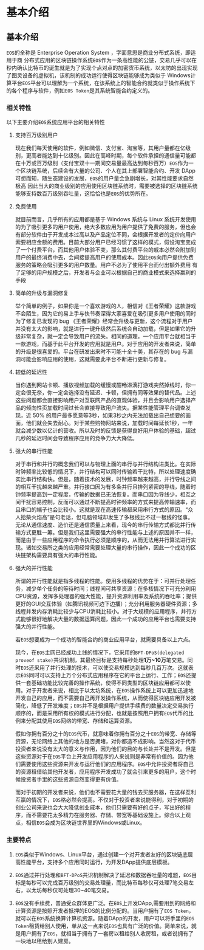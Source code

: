 # 基本介绍

## 基本介绍

`EOS`的全称是 Enterprise Operation System ，字面意思是商业分布式系统，即适用于商 分布式应用的区块链操作系统`EOS`作为一条高性能的公链，交易几乎可以在秒内确认比特币的诞生就是为了实现个点对点的加密货币系统，以太坊的出现实现了图灵设备的虚拟机，该机制的成功运行使得区块链能够成为类似于 Windows计算平台`EOS`平台可以理解为一个系统，在该系统上的智能合约就类似于操作系统下的各个程序与软件，例如`EOS Token`是其系统智能合约定义的。

### 相关特性

以下主要介绍`EOS`系统应用平台的相关特性

1. 支持百万级别用户

   现在我们每天使用的软件，例如微信、支付宝、淘宝等，其用户量都在亿级别，更高者能达到十亿级别。因此在高峰时期，每个软件承担的通信量可能都在十万或百万级别（支付宝双十一期间交易量最高达到每秒百万）`EOS`作为一个区块链系统，后续会有大量的公司、个人在其上部署智能合约、开发 DApp 可想而知，随生态建设的发展，`EOS`的用户量会急剧增长，对其性能要求自然 极高 因此当大的商业级别的应用使用区块链系统时，需要被选择的区块链系统能够支持数百万级别吞吐量，这恰恰也是`EOS`的优势所在。

2. 免费使用

   就目前而言，几乎所有的应用都是基于 Windows 系统与 Linux 系统开发使用的为了吸引更多的用户使用，绝大多数应用为用户提供了免费的服务，但也会有部分软件由于开发成本过高以及产品定位不同，会根据开发者的定价向用户索要相应金额的费用。目前大部分用户已经习惯了这样的模式，假设淘宝变成了一个付费平台，而其他用户体验不变，那么其付费平台的戚本必然会附加到用户的最终消费中去，会间接提高用户的使用成本。因此`EOS`向用户提供免费服务的策略会吸引更多的用户数量。用户不必为了使用平台而付出额外费用 有了足够的用户规模之后，开发者与企业可以根据自己的商业模式来选择赢利的手段

3. 简单的升级与漏洞修复

   举个简单的例子，如果你是一个喜欢游戏的人，相信对《王者荣耀》这款游戏不会陌生，因为它的易上手与快节奏深得大家喜爱在吸引更多用户使用的同时为了修复已发现的 bug 《王者荣耀》经常会升级与更新，这个流程对于用户并没有太大的影响，就是进行一键升级然后系统会自动加载，但是如果它的升级非常复杂，就一定会导致用户的流失。相同的道理，一个应用平台就相当于一款游戏，而基于此平台开发的应用就是用户。对于应用的开发者来说，简单的升级是很喜爱的。平台在研发出来时不可能十全十美，其存在的 bug 与漏洞可能会影响应用的使用，这就需要此平台不断进行更新与修复。

4. 较低的延迟性

   当你遇到网站卡顿、播放视频加载的缓慢或酣畅淋漓打游戏突然掉线时，你一定会很无奈，你一定会选择没有延迟、卡顿，但拥有同等效果的替代品。上述这些问题都会直接影响用户对互联网产品的直观体验，并且会影响用户选择产品的倾向性页加载时间过长会直接导致用户流失。据某性能管理平台调查发现，近 50% 的用户最多愿意等3秒，如果3秒之内无法加载出自己想要的画面，他们就会失去耐心。对于某些购物网站来说，加载时间每延长1秒，一年就会减少数以亿计的营收。所以及时的反馈是获得良好用户体验的基础，超过几秒的延迟时间会导致程序应用的竞争力大大降低。

5. 强大的串行性能

   对于串行和并行的概念我们可以与物理上面的串行与并行结构进类比。在实际时钟频率比较低的情况下，并行结构可以同时传输若干比特，所以处理速度确实比串行结构快。但是，随着技术的发展，时钟频率越来越高，并行导线之间的相互干扰越来越严重。并行接口因为有多条并行且排列紧密的导线，随着时钟频率提高到一定程度，传输的数据已无法恢复。而串口因为导线少，相互之间干扰容易控制，反而可以通过不断提高时钟频率的方式来提高传输速率，而且串口的端子也会比较小。这就是现在高速传输都采用串行方式的原因。“众人拾柴火焰高”是句老话，但电脑领域却发生了多根线比不过一根线的怪事。无论从通信速度、造价还是通信质量上来看，现今的串行传输方式都比并行传输方式更胜一筹。但是我们这里需要强大的串行性能与上述的原因并不一样，而是由于一些应用程序的命令执行必须是顺序的，从而无法用并行算法进行实现。诸如交易所之类的应用经常需要处理大量的串行操作，因此一个成功的区块链架构需要具有强大的串行性能。

6. 强大的并行性能

   所谓的并行性能就是指多线程的性能。使用多线程的优势在于：可并行处理任务，减少单个任务的等待时间；线程间可共享资源；在多核情况下可充分利用CPU资源，发挥多处理器的强大性能，提升资源利用率及系统的吞吐率；提供更好的GUI交互体验（如腾讯视频可边下边播）；充分利用服务器硬件资源；多线程并发内存消耗比较少与CPU消耗比较小。对于大规模的应用程序，并行方式能够很好地解决大量的数据运算问题，因此一个成功的应用平台也需要支持强大的并行性能。

   若`EOS`想要成为一个成功的智能合约的商业应用平台，就需要具备以上六点。

   现今，在`EOS`主网已经成功上线的情况下，它采用的`BFT-DPoS(delegated proveof stake)`共识机制，其最终目标是支持每秒处理**1万~10万**笔交易。同时`EOS`还采用了并行处理的技术，可以使交易规模达到每秒几百万次。这就表示`EOS`同时可以支持上万个分布式应用程序在它的平台上运行、工作；`EOS`还提供一套基础功能比较完善的操作系统，使得不同类型的区块链应用都可以使用。对于开发者来说，相比于以太坊系统，在`EOS`操作系统上可以更加迅速地开发自己的应用，而不需要自己再开发操作系统，从而使得区块链应用开发被简化，降低了开发难度；`EOS`并不是根据用户提供手续费的数量决定交易执行顺序的，而是采用所有权的模式进行分配，也就是按照用户拥有`EOS`代币的比例来分配其使用`EOS`网络的带宽、存储和运算资源。

   假如你拥有百分之十的`EOS`代币，就意味着你拥有百分之十`EOS`的带宽、存储等资源，无论网络上其他的地方是否拥堵，对你都造不成影响。当然这对于代币投资者来说没有太大的意义与作用，因为他们的目的与长处并不是开发。但是这些资源对于在`EOS`平台上开发应用程序的人来说则是非常有价值的。因为他们需要使用这些资源来开发与运行他们的应用程序。`EOS`中允许投资者将自己的资源租借给其他开发者，应用程序开发成功了就会引来更多的用户，这个时候投资者手里的这些资源自然变得更有价值。

   而对于初期的开发者来说，他们也不需要花大量的钱去买服务器，在这样互利互赢的情况下，`EOS`格必然会提高。不仅对于投资者来说能得利，对于初期的创业公司来说也会大大降低创业戚本，他们只需要有好的点子，写出好的程序，而不需要花太多精力在服务器、存储、带宽等基础设施上。综合以上观点，相信`EOS`会成为区块链世界里的Windows或Linux。

### 主要特点

1. `EOS`类似于Windows、Linux平台，通过创建一个对开发者友好的区块链底层高性能平台，支持多个应用同时运行，为开发DApp提供底层模板。

2. `EOS`通过并行处理和`BFT-DPoS`共识机制解决了延迟和数据吞吐量的难题，`EOS`目标是每秒可以完成百万级别的交易处理量，而比特币每秒仅可处理7笔交易左右，以太坊每秒仅可处理30~40笔交易。

3. `EOS`没有手续费，普通受众群体更广泛。在`EOS`上开发DApp,需要用到的网络和计算资源是按照开发者抵押的EOS的比例分配的。当用户拥有了`EOS Token`，就可以在`EOS`系统换算计算机资源。随着DApp的开发，用户可以将手里的`EOS Token`租赁给别人使用，单从这一点来说`EOS`也具有广泛的价值。简单来说，就是用户拥有了`EOS`，就相当于拥有了一套房以租给别人收房租，或者说拥有了一块地以租给别人建房。
